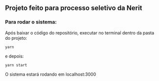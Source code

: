 ## Projeto feito para processo seletivo da Nerit

### Para rodar o sistema:

Após baixar o código do repositório, executar no terminal dentro da pasta do projeto:
```
yarn
```
e depois:

```
yarn start
```
O sistema estará rodando em localhost:3000